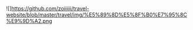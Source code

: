 ![]https://github.com/zoiiiiii/travel-website/blob/master/travel/img/%E5%89%8D%E5%8F%B0%E7%95%8C%E9%9D%A2.png
